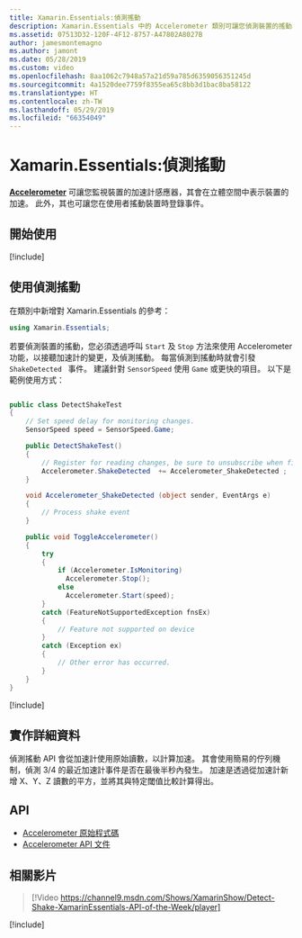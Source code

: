 ```yaml
---
title: Xamarin.Essentials:偵測搖動
description: Xamarin.Essentials 中的 Accelerometer 類別可讓您偵測裝置的搖動。
ms.assetid: 07513D32-120F-4F12-8757-A47802A8027B
author: jamesmontemagno
ms.author: jamont
ms.date: 05/28/2019
ms.custom: video
ms.openlocfilehash: 8aa1062c7948a57a21d59a785d6359056351245d
ms.sourcegitcommit: 4a1520dee7759f8355ea65c8bb3d1bac8ba58122
ms.translationtype: HT
ms.contentlocale: zh-TW
ms.lasthandoff: 05/29/2019
ms.locfileid: "66354049"
---
```

# <a name="xamarinessentials-detect-shake"></a>Xamarin.Essentials:偵測搖動

**[Accelerometer](accelerometer.md)** 可讓您監視裝置的加速計感應器，其會在立體空間中表示裝置的加速。 此外，其也可讓您在使用者搖動裝置時登錄事件。

## <a name="get-started"></a>開始使用

[!include[](~/essentials/includes/get-started.md)]

## <a name="using-detect-shake"></a>使用偵測搖動

在類別中新增對 Xamarin.Essentials 的參考：

```csharp
using Xamarin.Essentials;
```

若要偵測裝置的搖動，您必須透過呼叫 `Start` 及 `Stop` 方法來使用 Accelerometer 功能，以接聽加速計的變更，及偵測搖動。 每當偵測到搖動時就會引發 `ShakeDetected ` 事件。 建議針對 `SensorSpeed` 使用 `Game` 或更快的項目。 以下是範例使用方式：

```csharp

public class DetectShakeTest
{
    // Set speed delay for monitoring changes.
    SensorSpeed speed = SensorSpeed.Game;

    public DetectShakeTest()
    {
        // Register for reading changes, be sure to unsubscribe when finished
        Accelerometer.ShakeDetected  += Accelerometer_ShakeDetected ;
    }

    void Accelerometer_ShakeDetected (object sender, EventArgs e)
    {
        // Process shake event
    }

    public void ToggleAccelerometer()
    {
        try
        {
            if (Accelerometer.IsMonitoring)
              Accelerometer.Stop();
            else
              Accelerometer.Start(speed);
        }
        catch (FeatureNotSupportedException fnsEx)
        {
            // Feature not supported on device
        }
        catch (Exception ex)
        {
            // Other error has occurred.
        }
    }
}
```

[!include[](~/essentials/includes/sensor-speed.md)]

## <a name="implementation-details"></a>實作詳細資料

偵測搖動 API 會從加速計使用原始讀數，以計算加速。 其會使用簡易的佇列機制，偵測 3/4 的最近加速計事件是否在最後半秒內發生。 加速是透過從加速計新增 X、Y、Z 讀數的平方，並將其與特定閾值比較計算得出。

## <a name="api"></a>API

- [Accelerometer 原始程式碼](https://github.com/xamarin/Essentials/tree/master/Xamarin.Essentials/Accelerometer)
- [Accelerometer API 文件](xref:Xamarin.Essentials.Accelerometer)

## <a name="related-video"></a>相關影片

> [!Video https://channel9.msdn.com/Shows/XamarinShow/Detect-Shake-XamarinEssentials-API-of-the-Week/player]

[!include[](~/essentials/includes/xamarin-show-essentials.md)]
